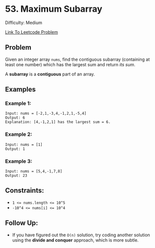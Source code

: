 # 53. Maximum Subarray
Difficulty: Medium

[Link To Leetcode Problem](https://leetcode.com/problems/maximum-subarray/)

## Problem
Given an integer array `nums`, find the contiguous subarray (containing at least one number) which has the largest sum and return *its sum*.

A **subarray** is a **contiguous** part of an array.

## Examples
### Example 1:
```
Input: nums = [-2,1,-3,4,-1,2,1,-5,4]
Output: 6
Explanation: [4,-1,2,1] has the largest sum = 6.
```
### Example 2:
```
Input: nums = [1]
Output: 1
```
### Example 3:
```
Input: nums = [5,4,-1,7,8]
Output: 23
```

## Constraints:
- `1 <= nums.length <= 10^5`
- `-10^4 <= nums[i] <= 10^4`

## Follow Up:
- If you have figured out the `O(n)` solution, try coding another solution using the **divide and conquer** approach, which is more subtle.
